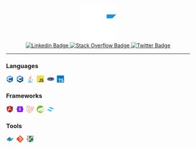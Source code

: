<div id="header" align="center">
    <img src="https://github.com/ruben-27/ruben-27/blob/master/img/logo.png" width="100">
    <div id="badges">
        <a href="https://www.linkedin.com/in/rub%C3%A9n-torres-guti%C3%A9rrez-3168981b8/">
            <img src="https://img.shields.io/badge/LinkedIn-blue?logo=linkedin&logoColor=white&style=for-the-badge" alt="Linkedin Badge">
	</a>
        <a href="https://stackoverflow.com/users/13596081/ruben27">
            <img src="https://img.shields.io/badge/Stack%20Overflow-orange?style=for-the-badge&logo=stackoverflow&logoColor=white" alt="Stack Overflow Badge">
	</a>
        <a href="https://twitter.com/rubentg27">
            <img src="https://img.shields.io/badge/Twitter-blue?style=for-the-badge&logo=twitter&logoColor=white" alt="Twitter Badge">
	</a>
    </div>
</div>

---

### Languages
<div>
    <img height="20" src="https://github.com/devicons/devicon/blob/master/icons/c/c-original.svg">&nbsp;
    <img height="20" src="https://github.com/devicons/devicon/blob/master/icons/cplusplus/cplusplus-original.svg">&nbsp;
    <img height="20" src="https://github.com/devicons/devicon/blob/master/icons/java/java-original.svg">&nbsp;
    <img height="20" src="https://github.com/devicons/devicon/blob/master/icons/javascript/javascript-original.svg">&nbsp;
    <img height="20" src="https://github.com/devicons/devicon/blob/master/icons/php/php-original.svg">&nbsp;
    <img height="20" src="https://github.com/devicons/devicon/blob/master/icons/typescript/typescript-original.svg">&nbsp;
</div>

### Frameworks
<div>
    <img height="20" src="https://github.com/devicons/devicon/blob/master/icons/angularjs/angularjs-original.svg">&nbsp;
    <img height="20" src="https://github.com/devicons/devicon/blob/master/icons/bootstrap/bootstrap-original.svg">&nbsp;
    <img height="20" src="https://github.com/devicons/devicon/blob/master/icons/laravel/laravel-original.svg">&nbsp;
    <img height="20" src="https://github.com/devicons/devicon/blob/master/icons/spring/spring-original.svg">&nbsp;
    <img height="20" src="https://github.com/devicons/devicon/blob/master/icons/tailwindcss/tailwindcss-original.svg">&nbsp;
</div>
	
### Tools
<div>
    <img height="20" src="https://github.com/devicons/devicon/blob/master/icons/docker/docker-original.svg">&nbsp;
    <img height="20" src="https://github.com/devicons/devicon/blob/master/icons/git/git-original.svg">&nbsp;
    <img height="20" src="https://github.com/devicons/devicon/blob/master/icons/vim/vim-original.svg">&nbsp;
</div>
